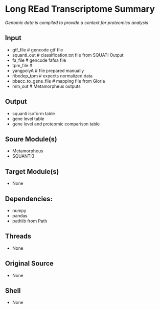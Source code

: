 # Long REad Transcriptome Summary
*Genomic data is compiled to provide a context for proteomics analysis*

## Input
- gtf_file     # gencode gtf file 
- squanti_out  # classification.txt file from SQUATI Output 
- fa_file      # gencode fafsa file
- tpm_file     #
- yangpolyA    # file prepared manually
- ribodep_tpm           # expects normalized data
- pbacc_to_gene_file    # mapping file from Gloria
- mm_out                # Metamorpheus outputs 

## Output
- squanti isoform table
- gene level table
- gene level and proteomic comparison table 

## Soure Module(s)
- Metamorpheus
- SQUANTI3

## Target Module(s)
- None

## Dependencies: 
- numpy
- pandas
- pathlib from Path

## Threads
- None

## Original Source
- None

## Shell
- None
